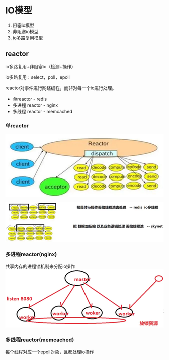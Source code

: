 # IO模型

1. 阻塞io模型
2. 非阻塞io模型
3. io多路复用模型

## reactor

io多路复用+非阻塞io（检测+操作）

io多路复用：select，poll，epoll

reactor对事件进行网络编程，而非对每一个io进行处理。

* 单reactor - redis
* 多进程 reactor - nginx
* 多线程 reactor - memcached

### 单reactor

![单进程reactor-redis](../../images/single_reactor.png)

![单进程reactor-redis-process](../../images/single_reactor_process.png)

### 多进程reactor(nginx)

共享内存的进程锁机制来分配io操作
![多进程reactor-nginx](../../images/MProc_reactor.png)

### 多线程reactor(memcached)

每个线程对应一个epoll对象，且都处理io操作
